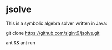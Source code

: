 jsolve
======

This is a symbolic algebra solver written in Java:

git clone https://github.com/sigint9/jsolve.git

ant && ant run